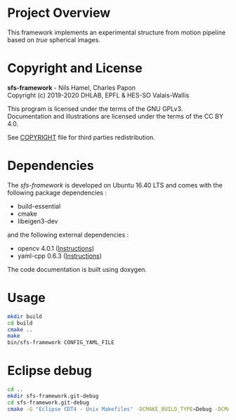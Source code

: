 # Project Overview

This framework implements an experimental structure from motion pipeline based on _true_ spherical images.

# Copyright and License

**sfs-framework** - Nils Hamel, Charles Papon <br >
Copyright (c) 2019-2020 DHLAB, EPFL & HES-SO Valais-Wallis

This program is licensed under the terms of the GNU GPLv3. Documentation and illustrations are licensed under the terms of the CC BY 4.0.

See [COPYRIGHT](COPYRIGHT.md) file for third parties redistribution.

# Dependencies

The _sfs-framework_ is developed on Ubuntu 16.40 LTS and comes with the following package dependencies :

* build-essential
* cmake
* libeigen3-dev

and the following external dependencies :

* opencv 4.0.1 ([Instructions](EXTERNAL.md))
* yaml-cpp 0.6.3 ([Instructions](EXTERNAL.md))

The code documentation is built using doxygen.

# Usage

```bash
mkdir build
cd build
cmake ..
make
bin/sfs-framework CONFIG_YAML_FILE
```

# Eclipse debug

```bash
cd ..
mkdir sfs-framework.git-debug
cd sfs-framework.git-debug
cmake -G "Eclipse CDT4 - Unix Makefiles" -DCMAKE_BUILD_TYPE=Debug -DCMAKE_ECLIPSE_GENERATE_SOURCE_PROJECT=TRUE -DCMAKE_ECLIPSE_MAKE_ARGUMENTS=-j$(nproc) ../sfs-framework.git
```


